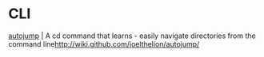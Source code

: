 # CLI

[autojump](https://github.com/joelthelion/autojump) | A cd command that learns - easily navigate directories from the command line<http://wiki.github.com/joelthelion/autojump/>
